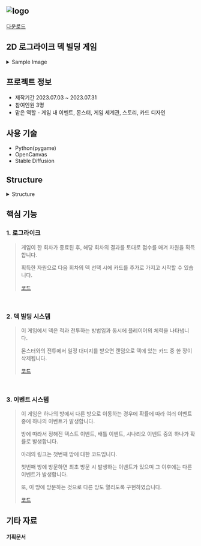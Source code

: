 ![logo](https://github.com/Lawrence1031/ProjectNiO/assets/144416099/15501d63-298d-418f-a142-4a1b6682a5db)
----
[다운로드](https://drive.google.com/file/d/1WrhfbnjKQoH-L85KAarEae_8lhXK5iUZ/view?usp=sharing)

2D 로그라이크 덱 빌딩 게임
----
<details>
  <summary>Sample Image</summary>
  
  <img width="696" alt="001" src="https://github.com/Lawrence1031/ProjectNiO/assets/144416099/f2621db0-4096-4759-84c6-63bdc9220d59">

  <img width="696" alt="002" src="https://github.com/Lawrence1031/ProjectNiO/assets/144416099/f8ee675b-1181-45a2-9d0e-6db04063242a">

  <img width="696" alt="003" src="https://github.com/Lawrence1031/ProjectNiO/assets/144416099/9b6b9bbb-3343-443c-b3a8-98eacb3725dc">

</details>

프로젝트 정보
----
- 제작기간 2023.07.03 ~ 2023.07.31
- 참여인원 3명
- 맡은 역할 - 게임 내 이벤트, 몬스터, 게임 세계관, 스토리, 카드 디자인

사용 기술
-----
- Python(pygame)
- OpenCanvas
- Stable Diffusion

Structure
----
<details>
<summary>Structure</summary>
<div markdown="1">

![Menu](https://github.com/Lawrence1031/ProjectNiO/assets/144416099/0c26b32d-6fbe-4f72-8ee6-5374543be009)

![InGame](https://github.com/Lawrence1031/ProjectNiO/assets/144416099/881d7302-214b-4210-b2f7-f7b880670da4)

![GameCycle](https://github.com/Lawrence1031/ProjectNiO/assets/144416099/ac392373-0497-450d-9398-b69f72f0a05d)


</div>
</details>


핵심 기능
----
### 1. 로그라이크
> 게임이 한 회차가 종료된 후, 해당 회차의 결과를 토대로 점수를 매겨 자원을 획득합니다.
> 
> 획득한 자원으로 다음 회차의 덱 선택 시에 카드를 추가로 가지고 시작할 수 있습니다.
> 
> [코드](https://github.com/Lawrence1031/ProjectNiO/blob/main/release_1009/scene/s12_result.py)

</br>

### 2. 덱 빌딩 시스템
> 이 게임에서 덱은 적과 전투하는 방법임과 동시에 플레이어의 체력을 나타냅니다.
>
> 몬스터와의 전투에서 일정 대미지를 받으면 랜덤으로 덱에 있는 카드 중 한 장이 삭제됩니다.
> 
> [코드](https://github.com/Lawrence1031/ProjectNiO/blob/main/release_1009/scene/s08_battleevent.py#L449)

</br>

### 3. 이벤트 시스템
> 이 게임은 하나의 방에서 다른 방으로 이동하는 경우에 확률에 따라 여러 이벤트 중에 하나의 이벤트가 발생합니다.
> 
> 방에 따라서 정해진 텍스트 이벤트, 배틀 이벤트, 시나리오 이벤트 중의 하나가 확률로 발생합니다.
> 
> 아래의 링크는 첫번째 방에 대한 코드입니다.
> 
> 첫번째 방에 방문하면 최초 방문 시 발생하는 이벤트가 있으며 그 이후에는 다른 이벤트가 발생합니다.
>
> 또, 이 방에 방문하는 것으로 다른 방도 열리도록 구현하였습니다.
> 
> [코드](https://github.com/Lawrence1031/ProjectNiO/blob/main/release_1009/scene/s06_stage1.py#L490)


기타 자료
----
#### 기획문서
